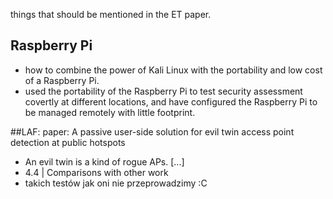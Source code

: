 things that should be mentioned in the ET paper.

## Raspberry Pi 
- how to combine the power of Kali Linux with the portability and low cost of a Raspberry Pi.
- used the portability of the Raspberry Pi to test security assessment covertly at different locations, and have configured the Raspberry Pi to be managed remotely with little footprint.

##LAF:
paper: A passive user-side solution for evil twin access point detection at public hotspots
- An evil twin is a kind of rogue APs. [...]
- 4.4 | Comparisons with other work
- takich testów jak oni nie przeprowadzimy :C
